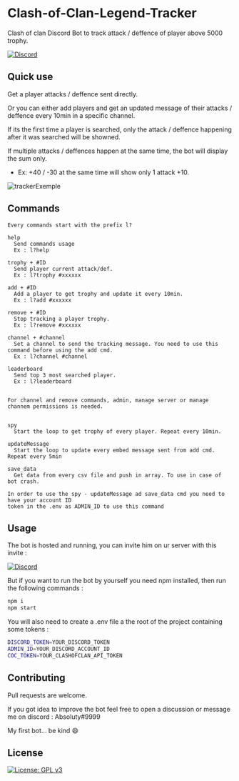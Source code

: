 # Clash-of-Clan-Legend-Tracker

Clash of clan Discord Bot to track attack / deffence of player above 5000 trophy.

[![Discord](https://badgen.net/badge/icon/invite?icon=discord&label&color=purple)](https://discord.com/api/oauth2/authorize?client_id=904420216535134328&permissions=281600&scope=bot)

## Quick use

Get a player attacks / deffence sent directly.

Or you can either add players and get an updated message of their attacks / deffence every 10min in a specific channel.

If its the first time a player is searched, only the attack / deffence happening after it was searched will be showned.

If multiple attacks / deffences happen at the same time, the bot will display the sum only.

- Ex: +40 / -30 at the same time will show only 1 attack +10.

![trackerExemple](https://github.com/RomainRouxE/Clash-of-Clan-Legend-Tracker/blop/main/img/trackerExemple.jpg?raw=true)

## Commands

```
Every commands start with the prefix l?

help
  Send commands usage
  Ex : l?help

trophy + #ID
  Send player current attack/def.
  Ex : l?trophy #xxxxxx

add + #ID
  Add a player to get trophy and update it every 10min.
  Ex : l?add #xxxxxx

remove + #ID
  Stop tracking a player trophy.
  Ex : l?remove #xxxxxx

channel + #channel
  Set a channel to send the tracking message. You need to use this command before using the add cmd.
  Ex : l?channel #channel

leaderboard
  Send top 3 most searched player.
  Ex : l?leaderboard


For channel and remove commands, admin, manage server or manage channem permissions is needed.


spy
  Start the loop to get trophy of every player. Repeat every 10min.

updateMessage
  Start the loop to update every embed message sent from add cmd. Repeat every 5min

save_data
  Get data from every csv file and push in array. To use in case of bot crash.

In order to use the spy - updateMessage ad save_data cmd you need to have your account ID
token in the .env as ADMIN_ID to use this command

```

## Usage

The bot is hosted and running, you can invite him on ur server with this invite :

[![Discord](https://badgen.net/badge/icon/invite?icon=discord&label&color=purple)](https://discord.com/api/oauth2/authorize?client_id=904420216535134328&permissions=281600&scope=bot)

But if you want to run the bot by yourself you need npm installed, then run the following commands :

```bash
npm i
npm start
```

You will also need to create a .env file a the root of the project containing some tokens :

```bash
DISCORD_TOKEN=YOUR_DISCORD_TOKEN
ADMIN_ID=YOUR_DISCORD_ACCOUNT_ID
COC_TOKEN=YOUR_CLASHOFCLAN_API_TOKEN
```

## Contributing

Pull requests are welcome.

If you got idea to improve the bot feel free to open a discussion or message me on discord : Absoluty#9999

My first bot... be kind :smile:

## License

[![License: GPL v3](https://img.shields.io/badge/License-GPLv3-blue.svg)](https://choosealicense.com/licenses/gpl-3.0/)
